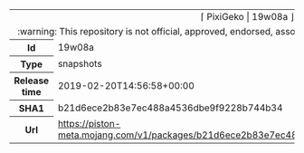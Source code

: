 <html><table>
<tr><td colspan="2" align="center"><img width="0" height="0"><br/>⌈ PixiGeko | 19w08a ⌋<br/><img width="0" height="0"></td></tr>
<tr><td colspan="2" align="center"><img width="0" height="0"><br/>
:warning: This repository is not official, approved, endorsed, associated or connected with Mojang :warning:
<br/><img width="0" height="0"></td></tr>
<tr><th>Id</th><td>19w08a</td></tr>
<tr><th>Type</th><td>snapshots</td></tr>
<tr><th>Release time</th><td>2019-02-20T14:56:58+00:00</td></tr>
<tr><th>SHA1</th><td>b21d6ece2b83e7ec488a4536dbe9f9228b744b34</td></tr>
<tr><th>Url</th><td><a href="https://piston-meta.mojang.com/v1/packages/b21d6ece2b83e7ec488a4536dbe9f9228b744b34/19w08a.json">https://piston-meta.mojang.com/v1/packages/b21d6ece2b83e7ec488a4536dbe9f9228b744b34/19w08a.json</a></td></tr>